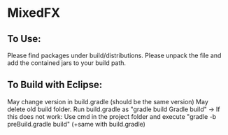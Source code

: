# MixedFX

## To Use:
Please find packages under build/distributions.
Please unpack the file and add the contained jars to your build path.

## To Build with Eclipse:
May change version in build.gradle (should be the same version)
May delete old build folder.
Run build.gradle as "gradle build Gradle build"
-> If this does not work: Use cmd in the project folder and execute "gradle -b preBuild.gradle build" (+same with build.gradle)